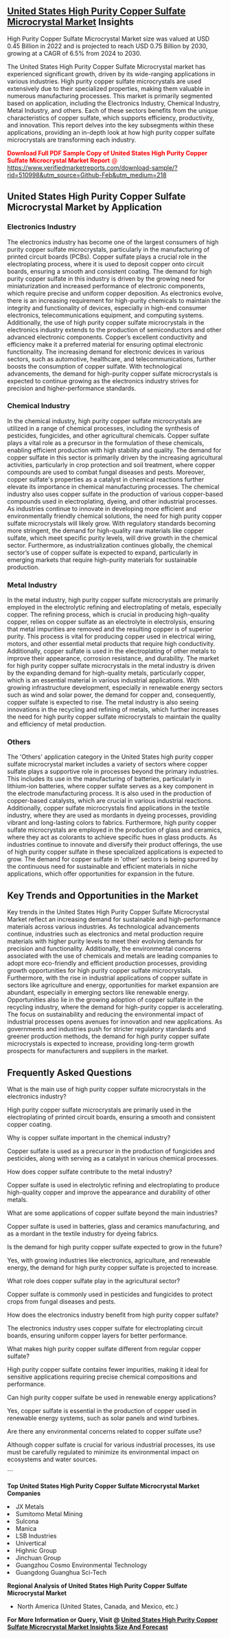 <h2><a href="https://www.verifiedmarketreports.com/download-sample/?rid=510998&amp;utm_source=Github-Feb&amp;utm_medium=218" target="_blank">United States High Purity Copper Sulfate Microcrystal Market</a> Insights</h2><p>High Purity Copper Sulfate Microcrystal Market size was valued at USD 0.45 Billion in 2022 and is projected to reach USD 0.75 Billion by 2030, growing at a CAGR of 6.5% from 2024 to 2030.</p><p> <p>The United States High Purity Copper Sulfate Microcrystal market has experienced significant growth, driven by its wide-ranging applications in various industries. High purity copper sulfate microcrystals are used extensively due to their specialized properties, making them valuable in numerous manufacturing processes. This market is primarily segmented based on application, including the Electronics Industry, Chemical Industry, Metal Industry, and others. Each of these sectors benefits from the unique characteristics of copper sulfate, which supports efficiency, productivity, and innovation. This report delves into the key subsegments within these applications, providing an in-depth look at how high purity copper sulfate microcrystals are transforming each industry. <p><span class=""><span style="color: #ff0000;"><strong>Download Full PDF Sample Copy of United States High Purity Copper Sulfate Microcrystal Market Report</strong> @ </span><a href="https://www.verifiedmarketreports.com/download-sample/?rid=510998&amp;utm_source=Github-Feb&amp;utm_medium=218" target="_blank">https://www.verifiedmarketreports.com/download-sample/?rid=510998&amp;utm_source=Github-Feb&amp;utm_medium=218</a></span></p></p> <h2>United States High Purity Copper Sulfate Microcrystal Market by Application</h2> <h3>Electronics Industry</h3> <p>The electronics industry has become one of the largest consumers of high purity copper sulfate microcrystals, particularly in the manufacturing of printed circuit boards (PCBs). Copper sulfate plays a crucial role in the electroplating process, where it is used to deposit copper onto circuit boards, ensuring a smooth and consistent coating. The demand for high purity copper sulfate in this industry is driven by the growing need for miniaturization and increased performance of electronic components, which require precise and uniform copper deposition. As electronics evolve, there is an increasing requirement for high-purity chemicals to maintain the integrity and functionality of devices, especially in high-end consumer electronics, telecommunications equipment, and computing systems. Additionally, the use of high purity copper sulfate microcrystals in the electronics industry extends to the production of semiconductors and other advanced electronic components. Copper’s excellent conductivity and efficiency make it a preferred material for ensuring optimal electronic functionality. The increasing demand for electronic devices in various sectors, such as automotive, healthcare, and telecommunications, further boosts the consumption of copper sulfate. With technological advancements, the demand for high-purity copper sulfate microcrystals is expected to continue growing as the electronics industry strives for precision and higher-performance standards. <h3>Chemical Industry</h3> <p>In the chemical industry, high purity copper sulfate microcrystals are utilized in a range of chemical processes, including the synthesis of pesticides, fungicides, and other agricultural chemicals. Copper sulfate plays a vital role as a precursor in the formulation of these chemicals, enabling efficient production with high stability and quality. The demand for copper sulfate in this sector is primarily driven by the increasing agricultural activities, particularly in crop protection and soil treatment, where copper compounds are used to combat fungal diseases and pests. Moreover, copper sulfate's properties as a catalyst in chemical reactions further elevate its importance in chemical manufacturing processes. The chemical industry also uses copper sulfate in the production of various copper-based compounds used in electroplating, dyeing, and other industrial processes. As industries continue to innovate in developing more efficient and environmentally friendly chemical solutions, the need for high purity copper sulfate microcrystals will likely grow. With regulatory standards becoming more stringent, the demand for high-quality raw materials like copper sulfate, which meet specific purity levels, will drive growth in the chemical sector. Furthermore, as industrialization continues globally, the chemical sector’s use of copper sulfate is expected to expand, particularly in emerging markets that require high-purity materials for sustainable production. <h3>Metal Industry</h3> <p>In the metal industry, high purity copper sulfate microcrystals are primarily employed in the electrolytic refining and electroplating of metals, especially copper. The refining process, which is crucial in producing high-quality copper, relies on copper sulfate as an electrolyte in electrolysis, ensuring that metal impurities are removed and the resulting copper is of superior purity. This process is vital for producing copper used in electrical wiring, motors, and other essential metal products that require high conductivity. Additionally, copper sulfate is used in the electroplating of other metals to improve their appearance, corrosion resistance, and durability. The market for high purity copper sulfate microcrystals in the metal industry is driven by the expanding demand for high-quality metals, particularly copper, which is an essential material in various industrial applications. With growing infrastructure development, especially in renewable energy sectors such as wind and solar power, the demand for copper and, consequently, copper sulfate is expected to rise. The metal industry is also seeing innovations in the recycling and refining of metals, which further increases the need for high purity copper sulfate microcrystals to maintain the quality and efficiency of metal production. <h3>Others</h3> <p>The 'Others' application category in the United States high purity copper sulfate microcrystal market includes a variety of sectors where copper sulfate plays a supportive role in processes beyond the primary industries. This includes its use in the manufacturing of batteries, particularly in lithium-ion batteries, where copper sulfate serves as a key component in the electrode manufacturing process. It is also used in the production of copper-based catalysts, which are crucial in various industrial reactions. Additionally, copper sulfate microcrystals find applications in the textile industry, where they are used as mordants in dyeing processes, providing vibrant and long-lasting colors to fabrics. Furthermore, high purity copper sulfate microcrystals are employed in the production of glass and ceramics, where they act as colorants to achieve specific hues in glass products. As industries continue to innovate and diversify their product offerings, the use of high purity copper sulfate in these specialized applications is expected to grow. The demand for copper sulfate in 'other' sectors is being spurred by the continuous need for sustainable and efficient materials in niche applications, which offer opportunities for expansion in the future. <h2>Key Trends and Opportunities in the Market</h2> <p>Key trends in the United States High Purity Copper Sulfate Microcrystal Market reflect an increasing demand for sustainable and high-performance materials across various industries. As technological advancements continue, industries such as electronics and metal production require materials with higher purity levels to meet their evolving demands for precision and functionality. Additionally, the environmental concerns associated with the use of chemicals and metals are leading companies to adopt more eco-friendly and efficient production processes, providing growth opportunities for high purity copper sulfate microcrystals. Furthermore, with the rise in industrial applications of copper sulfate in sectors like agriculture and energy, opportunities for market expansion are abundant, especially in emerging sectors like renewable energy. Opportunities also lie in the growing adoption of copper sulfate in the recycling industry, where the demand for high-purity copper is accelerating. The focus on sustainability and reducing the environmental impact of industrial processes opens avenues for innovation and new applications. As governments and industries push for stricter regulatory standards and greener production methods, the demand for high purity copper sulfate microcrystals is expected to increase, providing long-term growth prospects for manufacturers and suppliers in the market. <h2>Frequently Asked Questions</h2> <p>What is the main use of high purity copper sulfate microcrystals in the electronics industry?</p> <p>High purity copper sulfate microcrystals are primarily used in the electroplating of printed circuit boards, ensuring a smooth and consistent copper coating.</p> <p>Why is copper sulfate important in the chemical industry?</p> <p>Copper sulfate is used as a precursor in the production of fungicides and pesticides, along with serving as a catalyst in various chemical processes.</p> <p>How does copper sulfate contribute to the metal industry?</p> <p>Copper sulfate is used in electrolytic refining and electroplating to produce high-quality copper and improve the appearance and durability of other metals.</p> <p>What are some applications of copper sulfate beyond the main industries?</p> <p>Copper sulfate is used in batteries, glass and ceramics manufacturing, and as a mordant in the textile industry for dyeing fabrics.</p> <p>Is the demand for high purity copper sulfate expected to grow in the future?</p> <p>Yes, with growing industries like electronics, agriculture, and renewable energy, the demand for high purity copper sulfate is projected to increase.</p> <p>What role does copper sulfate play in the agricultural sector?</p> <p>Copper sulfate is commonly used in pesticides and fungicides to protect crops from fungal diseases and pests.</p> <p>How does the electronics industry benefit from high purity copper sulfate?</p> <p>The electronics industry uses copper sulfate for electroplating circuit boards, ensuring uniform copper layers for better performance.</p> <p>What makes high purity copper sulfate different from regular copper sulfate?</p> <p>High purity copper sulfate contains fewer impurities, making it ideal for sensitive applications requiring precise chemical compositions and performance.</p> <p>Can high purity copper sulfate be used in renewable energy applications?</p> <p>Yes, copper sulfate is essential in the production of copper used in renewable energy systems, such as solar panels and wind turbines.</p> <p>Are there any environmental concerns related to copper sulfate use?</p> <p>Although copper sulfate is crucial for various industrial processes, its use must be carefully regulated to minimize its environmental impact on ecosystems and water sources.</p> ```</p><p><strong>Top United States High Purity Copper Sulfate Microcrystal Market Companies</strong></p><div data-test-id=""><p><li>JX Metals</li><li> Sumitomo Metal Mining</li><li> Sulcona</li><li> Manica</li><li> LSB Industries</li><li> Univertical</li><li> Highnic Group</li><li> Jinchuan Group</li><li> Guangzhou Cosmo Environmental Technology</li><li> Guangdong Guanghua Sci-Tech</li></p><div><strong>Regional Analysis of&nbsp;United States High Purity Copper Sulfate Microcrystal Market</strong></div><ul><li dir="ltr"><p dir="ltr">North America&nbsp;(United States, Canada, and Mexico, etc.)</p></li></ul><p><strong>For More Information or Query, Visit @&nbsp;</strong><strong><a href="https://www.verifiedmarketreports.com/product/high-purity-copper-sulfate-microcrystal-market/?utm_source=Github-Feb&amp;utm_medium=218" target="_blank">United States High Purity Copper Sulfate Microcrystal Market Insights Size And Forecast</a></strong></p></div>
